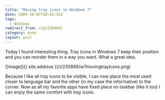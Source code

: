 ```yaml
---
title: "Moving tray icons in Windows 7"
date: 2009-10-07T18:41:55Z
tags:
  - Windows
redirect_from: /id/230869/
category: none
layout: post
---
```

Today I found interesting thing. Tray icons in Windows 7 keep their position and you can reorder them in a way you want. What a great idea.

![image]({{ site.address }}/i/230869/w7movingtrayicons.png)

Because I like all tray icons to be visible, I can now place the most used closer to language bar and the other (in my case the informative) to the corner. Now as all my favorite apps have fixed place on taskbar (like it too) I can enjoy the same comfort with tray icons.

